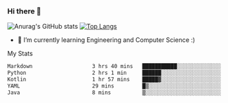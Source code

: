 ### Hi there 👋

![Anurag's GitHub stats](https://github-readme-stats.vercel.app/api?username=MatteoIorio11&show_icons=true&theme=dark) 
[![Top Langs](https://github-readme-stats.vercel.app/api/top-langs/?username=MatteoIorio11&theme=dark)](https://github.com/MatteoIorio11/github-readme-stats)

- 🌱 I’m currently learning Engineering and Computer Science :)

<!--
**MatteoIorio11/MatteoIorio11** is a ✨ _special_ ✨ repository because its `README.md` (this file) appears on your GitHub profile.

Here are some ideas to get you started:

- 🔭 I’m currently working on ...
- 🌱 I’m currently learning ...
- 👯 I’m looking to collaborate on ...
- 🤔 I’m looking for help with ...
- 💬 Ask me about ...
- 📫 How to reach me: ...
- 😄 Pronouns: ...
- ⚡ Fun fact: ...
-->
My Stats
<!--START_SECTION:waka-->

```txt
Markdown                   3 hrs 40 mins   ███████████░░░░░░░░░░░░░░   43.91 %
Python                     2 hrs 1 min     ██████░░░░░░░░░░░░░░░░░░░   24.13 %
Kotlin                     1 hr 57 mins    █████▓░░░░░░░░░░░░░░░░░░░   23.25 %
YAML                       29 mins         █▒░░░░░░░░░░░░░░░░░░░░░░░   05.89 %
Java                       8 mins          ▒░░░░░░░░░░░░░░░░░░░░░░░░   01.75 %
```

<!--END_SECTION:waka-->
